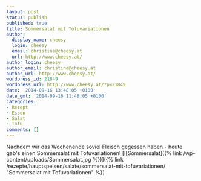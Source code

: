 ```yaml
---
layout: post
status: publish
published: true
title: Sommersalat mit Tofuvariationen
author:
  display_name: cheesy
  login: cheesy
  email: christine@cheesy.at
  url: http://www.cheesy.at/
author_login: cheesy
author_email: christine@cheesy.at
author_url: http://www.cheesy.at/
wordpress_id: 21849
wordpress_url: http://www.cheesy.at/?p=21849
date: '2014-09-16 13:48:05 +0100'
date_gmt: '2014-09-16 11:48:05 +0100'
categories:
- Rezept
- Essen
- Salat
- Tofu
comments: []
---
```

Nachdem wir das Wochenende soviel Fleisch gegessen haben - heute gab's einen Sommersalat mit Tofuvariationen!
[![Sommersalat]({% link /wp-content/uploads/Sommersalat.jpg %})]({% link /rezepte/hauptspeisen/salate/sommersalat-mit-tofuvariationen/ "Sommersalat mit Tofuvariationen" %})
